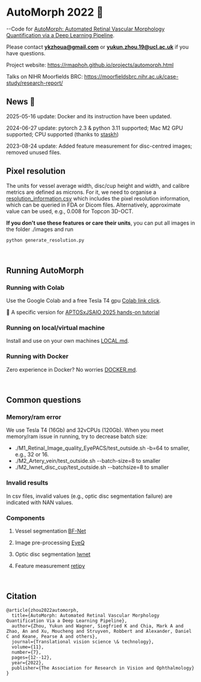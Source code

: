 # AutoMorph 2022 👀
--Code for [AutoMorph: Automated Retinal Vascular Morphology Quantification via a Deep Learning Pipeline](https://tvst.arvojournals.org/article.aspx?articleid=2783477).

Please contact 	**ykzhoua@gmail.com** or **yukun.zhou.19@ucl.ac.uk** if you have questions.

Project website: https://rmaphoh.github.io/projects/automorph.html

Talks on NIHR Moorfields BRC: https://moorfieldsbrc.nihr.ac.uk/case-study/research-report/



## News 👀
2025-05-16 update: Docker and its instruction have been updated.

2024-06-27 update: pytorch 2.3 & python 3.11 supported; Mac M2 GPU supported; CPU supported (thanks to [staskh](https://github.com/staskh))

2023-08-24 update: Added feature measurement for disc-centred images; removed unused files.
&nbsp;




## Pixel resolution

The units for vessel average width, disc/cup height and width, and calibre metrics are defined as microns. For it, we need to organise a [resolution_information.csv](https://github.com/rmaphoh/AutoMorph/blob/main/resolution_information.csv) which includes the pixel resolution information, which can be queried in FDA or Dicom files. Alternatively, approximate value can be used, e.g., 0.008 for Topcon 3D-OCT.

**If you don't use these features or care their units**, you can put all images in the folder ./images and run

```bash
python generate_resolution.py
```
&nbsp;


## Running AutoMorph
### Running with Colab

Use the Google Colab and a free Tesla T4 gpu [Colab link click](https://colab.research.google.com/drive/13Qh9umwRM1OMRiNLyILbpq3k9h55FjNZ?usp=sharing).

👀 A specific version for [APTOSxJSAIO 2025 hands-on tutorial](https://colab.research.google.com/drive/1ppzxBElLa_yJl-V3IWKyQQDG_2m6OWVL#scrollTo=vnEudwJimFgt)


### Running on local/virtual machine

Install and use on your own machines [LOCAL.md](LOCAL.md).


### Running with Docker

Zero experience in Docker? No worries [DOCKER.md](DOCKER.md).

&nbsp;

## Common questions

### Memory/ram error

We use Tesla T4 (16Gb) and 32vCPUs (120Gb). When you meet memory/ram issue in running, try to decrease batch size:

* ./M1_Retinal_Image_quality_EyePACS/test_outside.sh -b=64 to smaller, e.g., 32 or 16.
* ./M2_Artery_vein/test_outside.sh --batch-size=8 to smaller
* ./M2_lwnet_disc_cup/test_outside.sh --batchsize=8 to smaller


### Invalid results

In csv files, invalid values (e.g., optic disc segmentation failure) are indicated with NAN values.  


### Components

1. Vessel segmentation [BF-Net](https://github.com/rmaphoh/Learning-AVSegmentation.git)

2. Image pre-processing [EyeQ](https://github.com/HzFu/EyeQ.git) 

3. Optic disc segmentation [lwnet](https://github.com/agaldran/lwnet.git)

4. Feature measurement [retipy](https://github.com/alevalv/retipy.git)

&nbsp;

## Citation

```
@article{zhou2022automorph,
  title={AutoMorph: Automated Retinal Vascular Morphology Quantification Via a Deep Learning Pipeline},
  author={Zhou, Yukun and Wagner, Siegfried K and Chia, Mark A and Zhao, An and Xu, Moucheng and Struyven, Robbert and Alexander, Daniel C and Keane, Pearse A and others},
  journal={Translational vision science \& technology},
  volume={11},
  number={7},
  pages={12--12},
  year={2022},
  publisher={The Association for Research in Vision and Ophthalmology}
}
```

